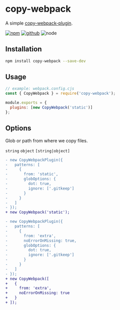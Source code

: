 # copy-webpack

A simple [copy-webpack-plugin].

[![npm][npm-badge]][npm-url]
[![github][github-badge]][github-url]
![node][node-badge]

[copy-webpack-plugin]: https://github.com/webpack-contrib/copy-webpack-plugin
[npm-url]: https://www.npmjs.com/package/copy-webpack
[npm-badge]: https://img.shields.io/npm/v/copy-webpack.svg?style=flat-square&logo=npm
[github-url]: https://github.com/best-shot/copy-webpack
[github-badge]: https://img.shields.io/npm/l/copy-webpack.svg?style=flat-square&colorB=blue&logo=github
[node-badge]: https://img.shields.io/node/v/copy-webpack.svg?style=flat-square&colorB=green&logo=node.js

## Installation

```bash
npm install copy-webpack --save-dev
```

## Usage

```cjs
// example: webpack.config.cjs
const { CopyWebpack } = require('copy-webpack');

module.exports = {
  plugins: [new CopyWebpack('static')]
};
```

## Options

Glob or path from where we copy files.

`string` `object` `[string|object]`

```diff
- new CopyWebpackPlugin({
-   patterns: [
-     {
-       from: 'static',
-       globOptions: {
-         dot: true,
-         ignore: ['.gitkeep']
-       }
-     }
-   ]
- });
+ new CopyWebpack('static');
```

```diff
- new CopyWebpackPlugin({
-   patterns: [
-     {
-       from: 'extra',
-       noErrorOnMissing: true,
-       globOptions: {
-         dot: true,
-         ignore: ['.gitkeep']
-       }
-     }
-   ]
- });
+ new CopyWebpack([
+   {
+     from: 'extra',
+     noErrorOnMissing: true
+   }
+ ]);
```
